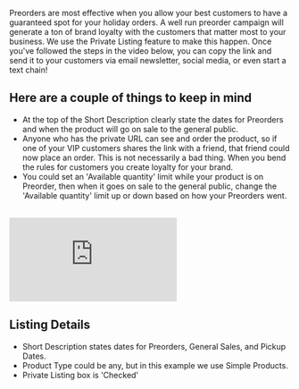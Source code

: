 Preorders are most effective when you allow your best customers to have a guaranteed spot for your holiday orders.  A well run preorder campaign will generate a ton of brand loyalty with the customers that matter most to your business.  We use the Private Listing feature to make this happen.  Once you've followed the steps in the video below, you can copy the link and send it to your customers via email newsletter, social media, or even start a text chain!

## Here are a couple of things to keep in mind

- At the top of the Short Description clearly state the dates for Preorders and when the product will go on sale to the general public.
- Anyone who has the private URL can see and order the product, so if one of your VIP customers shares the link with a friend, that friend could now place an order. This is not necessarily a bad thing. When you bend the rules for customers you create loyalty for your brand.
- You could set an 'Available quantity' limit while your product is on Preorder, then when it goes on sale to the general public, change the 'Available quantity' limit up or down based on how your Preorders went.

<br>
<section class="video widescreen">
<iframe src="https://www.youtube.com/embed/jYG5lk4y53U?start=92" allow="accelerometer; autoplay; clipboard-write; encrypted-media; gyroscope; picture-in-picture" allowfullscreen="" frameborder="0">
<br>
<br>
fasdf<br>
Cariable<br>
<br>
asdflkjasdflkja
</iframe>
</section>

## Listing Details

- Short Description states dates for Preorders, General Sales, and Pickup Dates.
- Product Type could be any, but in this example we use Simple Products.
- Private Listing box is 'Checked'
